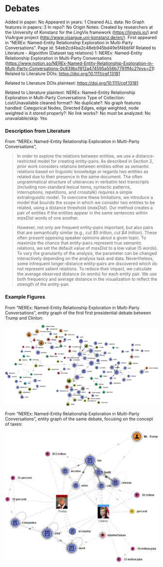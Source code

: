 # Debates

Added in paper: No
Appeared in years: 1
Cleaned ALL data: No
Graph features in papers: 3
In repo?: No
Origin Notes: Created by researchers at the University of Konstanz for the LingVis framework (https://lingvis.io/) and VisArgue project (http://www.visargue.uni-konstanz.de/en/). First appeared in “NEREx: Named-Entity Relationship Exploration in Multi-Party Conversations”.
Page id: 54eb2cd4ba2c48eb945bd49e5f4bbf4f
Related to Literature - Algorithm (Dataset tag relations) 1: NEREx: Named-Entity Relationship Exploration in Multi-Party Conversations (https://www.notion.so/NEREx-Named-Entity-Relationship-Exploration-in-Multi-Party-Conversations-0c839bcf912a474595a556b7791ff4c2?pvs=21)
Related to Literature DOIs: https://doi.org/10.1111/cgf.13181

Related to Literature DOIs plaintext: https://doi.org/10.1111/cgf.13181

Related to Literature plaintext: NEREx: Named-Entity Relationship Exploration in Multi-Party Conversations
Type of Collection: Lost/Unavailable
cleaned format?: No
duplicate?: No
graph features handled: Categorical Nodes, Directed Edges, edge weighted, node weighted
is it stored properly?: No
link works?: No
must be analyzed: No
unavailable/skip: Yes

### Description from Literature

From “NEREx: Named-Entity Relationship Exploration in Multi-Party Conversations”,

> In order to explore the relations between entities, we use a distance-restricted model for creating entity-pairs. As described in Section 2, prior work considers relations between entities either as semantic relations based on linguistic knowledge or regards two entities as related due to their presence in the same document. The often ungrammatical structure of utterances in verbatim text transcripts (including non-standard lexical items, syntactic patterns, interruptions, repetitions, and crosstalk) requires a simple extralinguistic model. To overcome these limitations, we introduce a model that bounds the scope in which we consider two entities to be related, using a distance threshold (*maxDist*). Our method creates a pair of entities if the entities appear in the same sentences within *maxDist* words of one another.
> 

> However, not only are frequent entity-pairs important, but also pairs that are semantically similar (e.g., *cut $5 trillion*, *cut $4 trillion*). These often present opposing speaker opinions about a given topic. To maximize the chance that entity-pairs represent true semantic relations, we set the default value of *maxDist* to a low value (5 words). To vary the granularity of the analysis, the parameter can be changed interactively depending on the analysis task and data. Nevertheless, some infrequent longer-distance entity-pairs are discovered which do not represent salient relations. To reduce their impact, we calculate the average observed distance (in words) for each entity pair. We use both frequency and average distance in the visualization to reflect the strength of the entity-pair.
> 

### Example Figures

From “NEREx: Named-Entity Relationship Exploration in Multi-Party Conversations”, entity graph of the first first presidential debate between Trump and Clinton:

![cgf13181-fig-0004-m.jpg](Debates%2054eb2cd4ba2c48eb945bd49e5f4bbf4f/cgf13181-fig-0004-m.jpg)

From “NEREx: Named-Entity Relationship Exploration in Multi-Party Conversations”, entity graph of the same debate, focusing on the concept of taxes:

![cgf13181-fig-0006-m.jpg](Debates%2054eb2cd4ba2c48eb945bd49e5f4bbf4f/cgf13181-fig-0006-m.jpg)